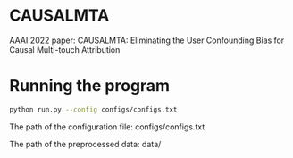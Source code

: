 # CAUSALMTA
AAAI'2022 paper: CAUSALMTA: Eliminating the User Confounding Bias for Causal Multi-touch Attribution
# Running the program
```sh
python run.py --config configs/configs.txt
```
The path of the configuration file: configs/configs.txt

The path of the preprocessed data:  data/ 
